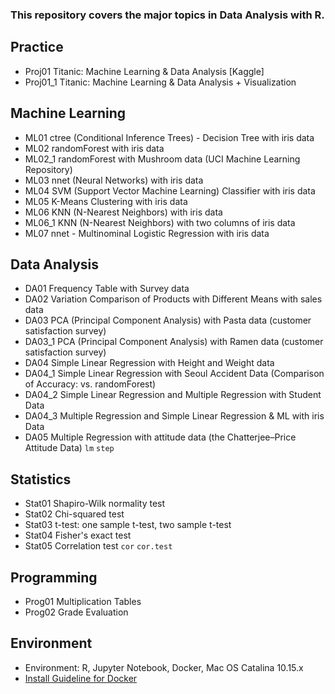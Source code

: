 ### This repository covers the major topics in Data Analysis with R.

## Practice
* Proj01 Titanic: Machine Learning & Data Analysis [Kaggle]  
* Proj01_1 Titanic: Machine Learning & Data Analysis + Visualization

## Machine Learning
* ML01 ctree (Conditional Inference Trees) - Decision Tree with iris data  
* ML02 randomForest with iris data  
* ML02_1 randomForest with Mushroom data (UCI Machine Learning Repository)  
* ML03 nnet (Neural Networks) with iris data
* ML04 SVM (Support Vector Machine Learning) Classifier with iris data
* ML05 K-Means Clustering with iris data  
* ML06 KNN (N-Nearest Neighbors) with iris data  
* ML06_1 KNN (N-Nearest Neighbors) with two columns of iris data  
* ML07 nnet - Multinominal Logistic Regression with iris data

## Data Analysis
* DA01 Frequency Table with Survey data  
* DA02 Variation Comparison of Products with Different Means with sales data  
* DA03 PCA (Principal Component Analysis) with Pasta data (customer satisfaction survey)
* DA03_1 PCA (Principal Component Analysis) with Ramen data (customer satisfaction survey)  
* DA04 Simple Linear Regression with Height and Weight data
* DA04_1 Simple Linear Regression with Seoul Accident Data (Comparison of Accuracy: vs. randomForest)  
* DA04_2 Simple Linear Regression and Multiple Regression with Student Data
* DA04_3 Multiple Regression and Simple Linear Regression & ML with iris Data
* DA05 Multiple Regression with attitude data (the Chatterjee–Price Attitude Data) `lm` `step`

## Statistics
* Stat01 Shapiro-Wilk normality test
* Stat02 Chi-squared test 
* Stat03 t-test: one sample t-test, two sample t-test  
* Stat04 Fisher's exact test  
* Stat05 Correlation test `cor` `cor.test`  

## Programming
* Prog01 Multiplication Tables  
* Prog02 Grade Evaluation

## Environment
* Environment: R, Jupyter Notebook, Docker, Mac OS Catalina 10.15.x
* [Install Guideline for Docker](https://datascienceschool.net/view-notebook/03c5b5a96a614ee588a74f05c720e67c/)
